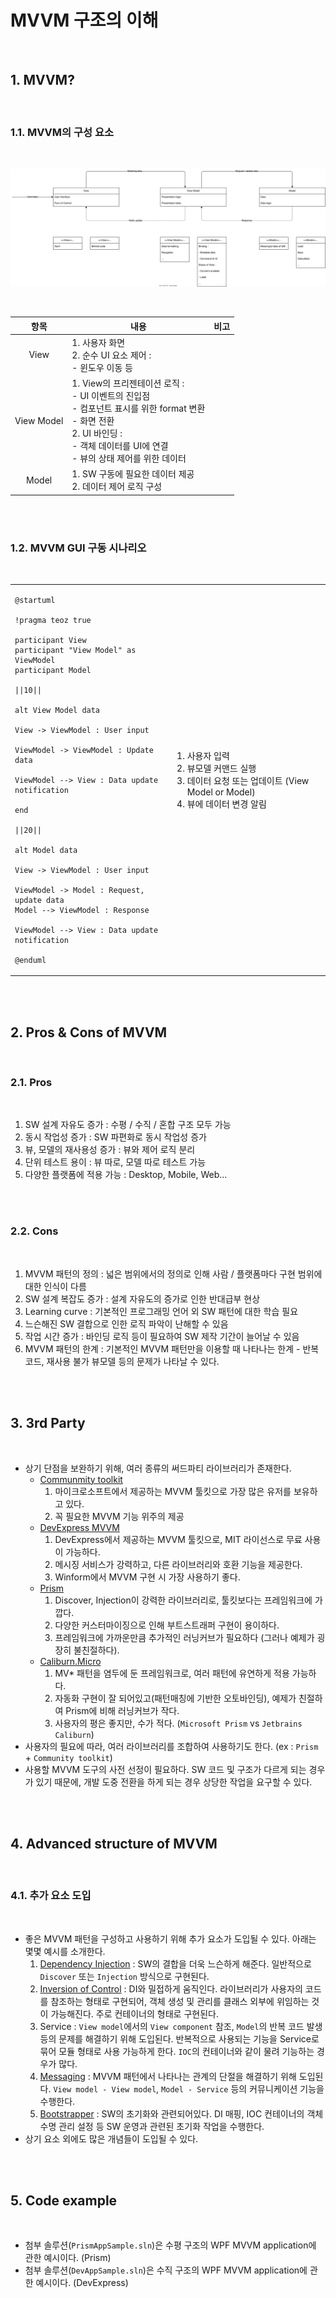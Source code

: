 # MVVM 구조의 이해

<br>

## 1. MVVM?

<br>

### 1.1. MVVM의 구성 요소

<br>

![mvvmpatternimage](./Images/MVVM%20pattern.svg)

<br>

|    항목    | 내용                                                                                                                                                                                               | 비고 |
| :--------: | -------------------------------------------------------------------------------------------------------------------------------------------------------------------------------------------------- | ---- |
|    View    | 1. 사용자 화면<br>2. 순수 UI 요소 제어 : <br> - 윈도우 이동 등                                                                                                                                     |      |
| View Model | 1. View의 프리젠테이션 로직 : <br> - UI 이벤트의 진입점<br> - 컴포넌트 표시를 위한 format 변환<br> - 화면 전환<br>2. UI 바인딩 : <br> - 객체 데이터를 UI에 연결<br> - 뷰의 상태 제어를 위한 데이터 |      |
|   Model    | 1. SW 구동에 필요한 데이터 제공<br>2. 데이터 제어 로직 구성                                                                                                                                        |      |

<br><br>

### 1.2. MVVM GUI 구동 시나리오

<br>

<table>
<td>

```plantuml
@startuml

!pragma teoz true

participant View
participant "View Model" as ViewModel
participant Model

||10||

alt View Model data

View -> ViewModel : User input

ViewModel -> ViewModel : Update data

ViewModel --> View : Data update notification

end

||20||

alt Model data

View -> ViewModel : User input

ViewModel -> Model : Request, update data
Model --> ViewModel : Response

ViewModel --> View : Data update notification

@enduml
```

</td>
<td>

1. 사용자 입력
2. 뷰모델 커맨드 실행
3. 데이터 요청 또는 업데이트
   (View Model or Model)
4. 뷰에 데이터 변경 알림
</td>
</table>

<br><br>

## 2. Pros & Cons of MVVM

<br>

### 2.1. Pros

<br>

1. SW 설계 자유도 증가 : 수평 / 수직 / 혼합 구조 모두 가능
2. 동시 작업성 증가 : SW 파편화로 동시 작업성 증가
3. 뷰, 모델의 재사용성 증가 : 뷰와 제어 로직 분리
4. 단위 테스트 용이 : 뷰 따로, 모델 따로 테스트 가능
5. 다양한 플랫폼에 적용 가능 : Desktop, Mobile, Web...

<br><br>

### 2.2. Cons

<br>

1. MVVM 패턴의 정의 : 넓은 범위에서의 정의로 인해 사람 / 플랫폼마다 구현 범위에 대한 인식이 다름
2. SW 설계 복잡도 증가 : 설계 자유도의 증가로 인한 반대급부 현상
3. Learning curve : 기본적인 프로그래밍 언어 외 SW 패턴에 대한 학습 필요
4. 느슨해진 SW 결합으로 인한 로직 파악이 난해할 수 있음
5. 작업 시간 증가 : 바인딩 로직 등이 필요하여 SW 제작 기간이 늘어날 수 있음
6. MVVM 패턴의 한계 : 기본적인 MVVM 패턴만을 이용할 때 나타나는 한계 - 반복 코드, 재사용 불가 뷰모델 등의 문제가 나타날 수 있다.

<br><br>

## 3. 3rd Party

<br>

- 상기 단점을 보완하기 위해, 여러 종류의 써드파티 라이브러리가 존재한다.
  - [Communmity toolkit](https://learn.microsoft.com/ko-kr/dotnet/communitytoolkit/mvvm/)
    1. 마이크로소프트에서 제공하는 MVVM 툴킷으로 가장 많은 유저를 보유하고 있다.
    2. 꼭 필요한 MVVM 기능 위주의 제공
  - [DevExpress MVVM](https://docs.devexpress.com/WPF/15112/mvvm-framework)
    1. DevExpress에서 제공하는 MVVM 툴킷으로, MIT 라이선스로 무료 사용이 가능하다.
    2. 메시징 서비스가 강력하고, 다른 라이브러리와 호환 기능을 제공한다.
    3. Winform에서 MVVM 구현 시 가장 사용하기 좋다.
  - [Prism](https://prismlibrary.com/docs/index.html)
    1. Discover, Injection이 강력한 라이브러리로, 툴킷보다는 프레임워크에 가깝다.
    2. 다양한 커스터마이징으로 인해 부트스트래퍼 구현이 용이하다.
    3. 프레임워크에 가까운만큼 추가적인 러닝커브가 필요하다 (그러나 예제가 굉장히 불친절하다).
  - [Caliburn.Micro](https://github.com/Caliburn-Micro/Caliburn.Micro)
    1. MV\* 패턴을 염두에 둔 프레임워크로, 여러 패턴에 유연하게 적용 가능하다.
    2. 자동화 구현이 잘 되어있고(패턴매칭에 기반한 오토바인딩), 예제가 친절하여 Prism에 비해 러닝커브가 작다.
    3. 사용자의 평은 좋지만, 수가 적다. (`Microsoft Prism` vs `Jetbrains Caliburn`)
- 사용자의 필요에 따라, 여러 라이브러리를 조합하여 사용하기도 한다. (ex : `Prism` + `Community toolkit`)
- 사용할 MVVM 도구의 사전 선정이 필요하다. SW 코드 및 구조가 다르게 되는 경우가 있기 때문에, 개발 도중 전환을 하게 되는 경우 상당한 작업을 요구할 수 있다.

<br><br>

## 4. Advanced structure of MVVM

<br>

### 4.1. 추가 요소 도입

<br>

- 좋은 MVVM 패턴을 구성하고 사용하기 위해 추가 요소가 도입될 수 있다. 아래는 몇몇 예시를 소개한다.
  1. [Dependency Injection](https://ko.wikipedia.org/wiki/%EC%9D%98%EC%A1%B4%EC%84%B1_%EC%A3%BC%EC%9E%85) : SW의 결합을 더욱 느슨하게 해준다. 일반적으로 `Discover` 또는 `Injection` 방식으로 구현된다.
  2. [Inversion of Control](https://en.wikipedia.org/wiki/Inversion_of_control) : DI와 밀접하게 움직인다. 라이브러리가 사용자의 코드를 참조하는 형태로 구현되어, 객체 생성 및 관리를 클래스 외부에 위임하는 것이 가능해진다. 주로 컨테이너의 형태로 구현된다.
  3. Service : `View model`에서의 `View component` 참조, `Model`의 반복 코드 발생 등의 문제를 해결하기 위해 도입된다. 반복적으로 사용되는 기능을 Service로 묶어 모듈 형태로 사용 가능하게 한다. `IOC`의 컨테이너와 같이 물려 기능하는 경우가 많다.
  4. [Messaging](https://learn.microsoft.com/en-us/dotnet/communitytoolkit/mvvm/messenger) : MVVM 패턴에서 나타나는 관계의 단절을 해결하기 위해 도입된다. `View model - View model`, `Model - Service` 등의 커뮤니케이션 기능을 수행한다.
  5. [Bootstrapper](https://en.wikipedia.org/wiki/Bootstrapping) : SW의 초기화와 관련되어있다. DI 매핑, IOC 컨테이너의 객체 수명 관리 설정 등 SW 운영과 관련된 초기화 작업을 수행한다.
- 상기 요소 외에도 많은 개념들이 도입될 수 있다.

<br><br>

## 5. Code example

<br>

- 첨부 솔루션(`PrismAppSample.sln`)은 수평 구조의 WPF MVVM application에 관한 예시이다. (Prism)
- 첨부 솔루션(`DevAppSample.sln`)은 수직 구조의 WPF MVVM application에 관한 예시이다. (DevExpress)
